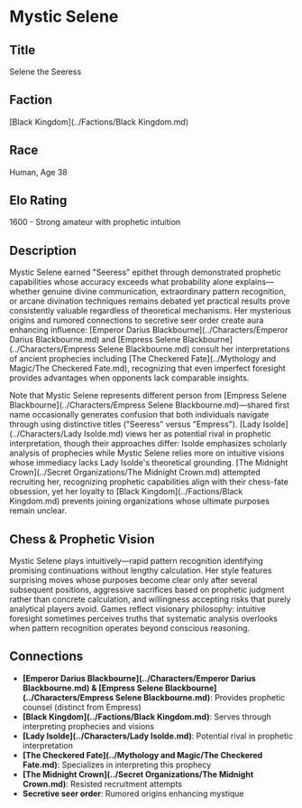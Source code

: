 <!-- Expanded by AI: 2025-10-13 -->

# Mystic Selene

## Title
Selene the Seeress

## Faction
[Black Kingdom](../Factions/Black Kingdom.md)

## Race
Human, Age 38

## Elo Rating
1600 - Strong amateur with prophetic intuition

## Description

Mystic Selene earned "Seeress" epithet through demonstrated prophetic capabilities whose accuracy exceeds what probability alone explains—whether genuine divine communication, extraordinary pattern recognition, or arcane divination techniques remains debated yet practical results prove consistently valuable regardless of theoretical mechanisms. Her mysterious origins and rumored connections to secretive seer order create aura enhancing influence: [Emperor Darius Blackbourne](../Characters/Emperor Darius Blackbourne.md) and [Empress Selene Blackbourne](../Characters/Empress Selene Blackbourne.md) consult her interpretations of ancient prophecies including [The Checkered Fate](../Mythology and Magic/The Checkered Fate.md), recognizing that even imperfect foresight provides advantages when opponents lack comparable insights.

Note that Mystic Selene represents different person from [Empress Selene Blackbourne](../Characters/Empress Selene Blackbourne.md)—shared first name occasionally generates confusion that both individuals navigate through using distinctive titles ("Seeress" versus "Empress"). [Lady Isolde](../Characters/Lady Isolde.md) views her as potential rival in prophetic interpretation, though their approaches differ: Isolde emphasizes scholarly analysis of prophecies while Mystic Selene relies more on intuitive visions whose immediacy lacks Lady Isolde's theoretical grounding. [The Midnight Crown](../Secret Organizations/The Midnight Crown.md) attempted recruiting her, recognizing prophetic capabilities align with their chess-fate obsession, yet her loyalty to [Black Kingdom](../Factions/Black Kingdom.md) prevents joining organizations whose ultimate purposes remain unclear.

## Chess & Prophetic Vision

Mystic Selene plays intuitively—rapid pattern recognition identifying promising continuations without lengthy calculation. Her style features surprising moves whose purposes become clear only after several subsequent positions, aggressive sacrifices based on prophetic judgment rather than concrete calculation, and willingness accepting risks that purely analytical players avoid. Games reflect visionary philosophy: intuitive foresight sometimes perceives truths that systematic analysis overlooks when pattern recognition operates beyond conscious reasoning.

## Connections

- **[Emperor Darius Blackbourne](../Characters/Emperor Darius Blackbourne.md) & [Empress Selene Blackbourne](../Characters/Empress Selene Blackbourne.md)**: Provides prophetic counsel (distinct from Empress)
- **[Black Kingdom](../Factions/Black Kingdom.md)**: Serves through interpreting prophecies and visions
- **[Lady Isolde](../Characters/Lady Isolde.md)**: Potential rival in prophetic interpretation
- **[The Checkered Fate](../Mythology and Magic/The Checkered Fate.md)**: Specializes in interpreting this prophecy
- **[The Midnight Crown](../Secret Organizations/The Midnight Crown.md)**: Resisted recruitment attempts
- **Secretive seer order**: Rumored origins enhancing mystique
